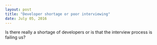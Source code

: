 ```yaml
---
layout: post
title: "Developer shortage or poor interviewing"
date: July 05, 2016
---
```


Is there really a shortage of developers or is that the interview process is failing us?
